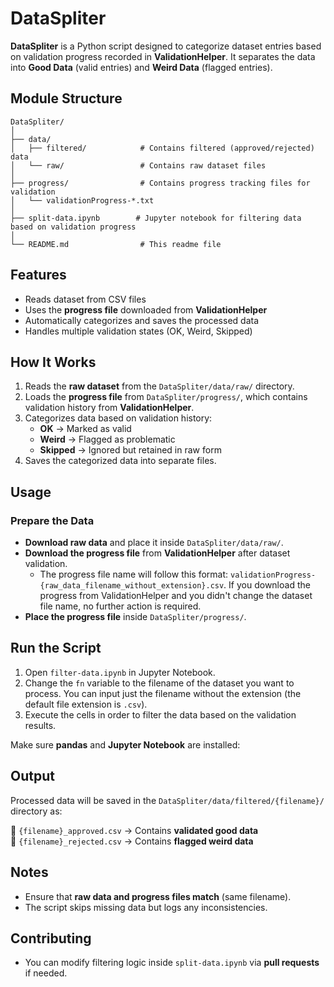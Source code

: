 # DataSpliter

**DataSpliter** is a Python script designed to categorize dataset entries based on validation progress recorded in **ValidationHelper**. It separates the data into **Good Data** (valid entries) and **Weird Data** (flagged entries).

## Module Structure

```
DataSpliter/
│
├── data/
│   ├── filtered/            # Contains filtered (approved/rejected) data
│   └── raw/                 # Contains raw dataset files
│
├── progress/                # Contains progress tracking files for validation
│   └── validationProgress-*.txt
│
├── split-data.ipynb        # Jupyter notebook for filtering data based on validation progress
│
└── README.md                # This readme file

```

## Features

- Reads dataset from CSV files
- Uses the **progress file** downloaded from **ValidationHelper**
- Automatically categorizes and saves the processed data
- Handles multiple validation states (OK, Weird, Skipped)

## How It Works

1. Reads the **raw dataset** from the `DataSpliter/data/raw/` directory.
2. Loads the **progress file** from `DataSpliter/progress/`, which contains validation history from **ValidationHelper**.
3. Categorizes data based on validation history:
   - **OK** → Marked as valid
   - **Weird** → Flagged as problematic
   - **Skipped** → Ignored but retained in raw form
4. Saves the categorized data into separate files.

## Usage

### Prepare the Data

- **Download raw data** and place it inside `DataSpliter/data/raw/`.
- **Download the progress file** from **ValidationHelper** after dataset validation.
  - The progress file name will follow this format: `validationProgress-{raw_data_filename_without_extension}.csv`. If you download the progress from ValidationHelper and you didn't change the dataset file name, no further action is required.
- **Place the progress file** inside `DataSpliter/progress/`.

## Run the Script

1. Open `filter-data.ipynb` in Jupyter Notebook.
2. Change the `fn` variable to the filename of the dataset you want to process. You can input just the filename without the extension (the default file extension is `.csv`).
3. Execute the cells in order to filter the data based on the validation results.

Make sure **pandas** and **Jupyter Notebook** are installed:

## Output

Processed data will be saved in the `DataSpliter/data/filtered/{filename}/` directory as:

📄 `{filename}_approved.csv` → Contains **validated good data**  
📄 `{filename}_rejected.csv` → Contains **flagged weird data**

## Notes

- Ensure that **raw data and progress files match** (same filename).
- The script skips missing data but logs any inconsistencies.

## Contributing

- You can modify filtering logic inside `split-data.ipynb` via **pull requests** if needed.
